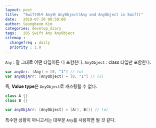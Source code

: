 ```yaml
---
layout: post
title:  "Swift에서 Any와 AnyObject(Any and AnyObject in Swift)"
date:   2019-07-30 00:50:00
author: Seungbeom Kim
categories: develop_diary
tags:	iOS Swift Any AnyObject
sitemap :
  changefreq : daily
  priority : 1.0
---
```


`Any` : 말 그대로 어떤 타입이든 다 포함한다.
`AnyObject` : class 타입만 포함한다.

```Swift
var anyArr: [Any] = [0, "1"] // (o)
var anyObjArr: [AnyObject] = [0, "1"] // (x)
```

즉, **Value type**은 `AnyObject`로 캐스팅될 수 없다.

```Swift
class A {}
class B {}

var anyObjArr: [AnyObject] = [A(), B()] // (o)
```

특수한 상황이 아니고서는 대부분 `Any`를 사용하면 될 것 같다.
